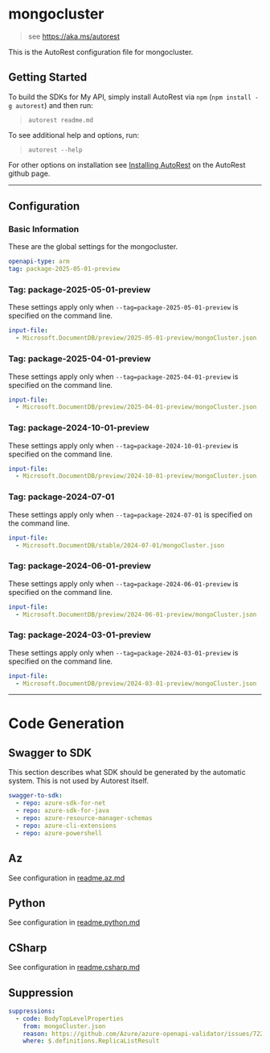 # mongocluster

> see https://aka.ms/autorest

This is the AutoRest configuration file for mongocluster.

## Getting Started

To build the SDKs for My API, simply install AutoRest via `npm` (`npm install -g autorest`) and then run:

> `autorest readme.md`

To see additional help and options, run:

> `autorest --help`

For other options on installation see [Installing AutoRest](https://aka.ms/autorest/install) on the AutoRest github page.

---

## Configuration

### Basic Information

These are the global settings for the mongocluster.

```yaml
openapi-type: arm
tag: package-2025-05-01-preview
```

### Tag: package-2025-05-01-preview

These settings apply only when `--tag=package-2025-05-01-preview` is specified on the command line.

```yaml $(tag) == 'package-2025-05-01-preview'
input-file:
  - Microsoft.DocumentDB/preview/2025-05-01-preview/mongoCluster.json
```

### Tag: package-2025-04-01-preview

These settings apply only when `--tag=package-2025-04-01-preview` is specified on the command line.

```yaml $(tag) == 'package-2025-04-01-preview'
input-file:
  - Microsoft.DocumentDB/preview/2025-04-01-preview/mongoCluster.json
```

### Tag: package-2024-10-01-preview

These settings apply only when `--tag=package-2024-10-01-preview` is specified on the command line.

```yaml $(tag) == 'package-2024-10-01-preview'
input-file:
  - Microsoft.DocumentDB/preview/2024-10-01-preview/mongoCluster.json
```

### Tag: package-2024-07-01

These settings apply only when `--tag=package-2024-07-01` is specified on the command line.

```yaml $(tag) == 'package-2024-07-01'
input-file:
  - Microsoft.DocumentDB/stable/2024-07-01/mongoCluster.json
```

### Tag: package-2024-06-01-preview

These settings apply only when `--tag=package-2024-06-01-preview` is specified on the command line.

```yaml $(tag) == 'package-2024-06-01-preview'
input-file:
  - Microsoft.DocumentDB/preview/2024-06-01-preview/mongoCluster.json
```

### Tag: package-2024-03-01-preview

These settings apply only when `--tag=package-2024-03-01-preview` is specified on the command line.

```yaml $(tag) == 'package-2024-03-01-preview'
input-file:
  - Microsoft.DocumentDB/preview/2024-03-01-preview/mongoCluster.json
```

---

# Code Generation

## Swagger to SDK

This section describes what SDK should be generated by the automatic system.
This is not used by Autorest itself.

```yaml $(swagger-to-sdk)
swagger-to-sdk:
  - repo: azure-sdk-for-net
  - repo: azure-sdk-for-java
  - repo: azure-resource-manager-schemas
  - repo: azure-cli-extensions
  - repo: azure-powershell
```
## Az

See configuration in [readme.az.md](./readme.az.md)

## Python

See configuration in [readme.python.md](./readme.python.md)

## CSharp

See configuration in [readme.csharp.md](./readme.csharp.md)

## Suppression

```yaml
suppressions:
  - code: BodyTopLevelProperties
    from: mongoCluster.json
    reason: https://github.com/Azure/azure-openapi-validator/issues/722
    where: $.definitions.ReplicaListResult
```
